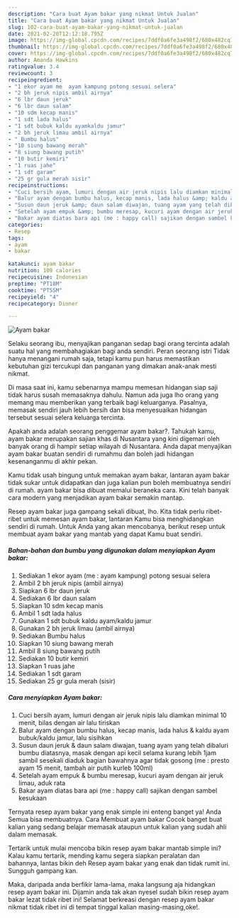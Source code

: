 ```yaml
---
description: "Cara buat Ayam bakar yang nikmat Untuk Jualan"
title: "Cara buat Ayam bakar yang nikmat Untuk Jualan"
slug: 102-cara-buat-ayam-bakar-yang-nikmat-untuk-jualan
date: 2021-02-20T12:12:18.795Z
image: https://img-global.cpcdn.com/recipes/7ddf0a6fe3a498f2/680x482cq70/ayam-bakar-foto-resep-utama.jpg
thumbnail: https://img-global.cpcdn.com/recipes/7ddf0a6fe3a498f2/680x482cq70/ayam-bakar-foto-resep-utama.jpg
cover: https://img-global.cpcdn.com/recipes/7ddf0a6fe3a498f2/680x482cq70/ayam-bakar-foto-resep-utama.jpg
author: Amanda Hawkins
ratingvalue: 3.4
reviewcount: 3
recipeingredient:
- "1 ekor ayam me  ayam kampung potong sesuai selera"
- "2 bh jeruk nipis ambil airnya"
- "6 lbr daun jeruk"
- "6 lbr daun salam"
- "10 sdm kecap manis"
- "1 sdt lada halus"
- "1 sdt bubuk kaldu ayamkaldu jamur"
- "2 bh jeruk limau ambil airnya"
- " Bumbu halus"
- "10 siung bawang merah"
- "8 siung bawang putih"
- "10 butir kemiri"
- "1 ruas jahe"
- "1 sdt garam"
- "25 gr gula merah sisir"
recipeinstructions:
- "Cuci bersih ayam, lumuri dengan air jeruk nipis lalu diamkan minimal 10 menit, bilas dengan air lalu tiriskan"
- "Balur ayam dengan bumbu halus, kecap manis, lada halus &amp; kaldu ayam bubuk/kaldu jamur, lalu sisihkan"
- "Susun daun jeruk &amp; daun salam diwajan, tuang ayam yang telah dibaluri bumbu diatasnya, masak dengan api kecil selama kurang lebih 1jam sambil sesekali diaduk bagian bawahnya agar tidak gosong (me : presto ayam 15 menit, tambah air putih kurleb 100ml)"
- "Setelah ayam empuk &amp; bumbu meresap, kucuri ayam dengan air jeruk limau, aduk rata"
- "Bakar ayam diatas bara api (me : happy call) sajikan dengan sambel kesukaan"
categories:
- Resep
tags:
- ayam
- bakar

katakunci: ayam bakar 
nutrition: 109 calories
recipecuisine: Indonesian
preptime: "PT18M"
cooktime: "PT55M"
recipeyield: "4"
recipecategory: Dinner

---
```



![Ayam bakar](https://img-global.cpcdn.com/recipes/7ddf0a6fe3a498f2/680x482cq70/ayam-bakar-foto-resep-utama.jpg)

Selaku seorang ibu, menyajikan panganan sedap bagi orang tercinta adalah suatu hal yang membahagiakan bagi anda sendiri. Peran seorang istri Tidak hanya menangani rumah saja, tetapi kamu pun harus memastikan kebutuhan gizi tercukupi dan panganan yang dimakan anak-anak mesti nikmat.

Di masa  saat ini, kamu sebenarnya mampu memesan hidangan siap saji tidak harus susah memasaknya dahulu. Namun ada juga lho orang yang memang mau memberikan yang terbaik bagi keluarganya. Pasalnya, memasak sendiri jauh lebih bersih dan bisa menyesuaikan hidangan tersebut sesuai selera keluarga tercinta. 



Apakah anda adalah seorang penggemar ayam bakar?. Tahukah kamu, ayam bakar merupakan sajian khas di Nusantara yang kini digemari oleh banyak orang di hampir setiap wilayah di Nusantara. Anda dapat menyajikan ayam bakar buatan sendiri di rumahmu dan boleh jadi hidangan kesenanganmu di akhir pekan.

Kamu tidak usah bingung untuk memakan ayam bakar, lantaran ayam bakar tidak sukar untuk didapatkan dan juga kalian pun boleh membuatnya sendiri di rumah. ayam bakar bisa dibuat memalui beraneka cara. Kini telah banyak cara modern yang menjadikan ayam bakar semakin mantap.

Resep ayam bakar juga gampang sekali dibuat, lho. Kita tidak perlu ribet-ribet untuk memesan ayam bakar, lantaran Kamu bisa menghidangkan sendiri di rumah. Untuk Anda yang akan mencobanya, berikut resep untuk membuat ayam bakar yang mantab yang dapat Kamu buat sendiri.

<!--inarticleads1-->

##### Bahan-bahan dan bumbu yang digunakan dalam menyiapkan Ayam bakar:

1. Sediakan 1 ekor ayam (me : ayam kampung) potong sesuai selera
1. Ambil 2 bh jeruk nipis (ambil airnya)
1. Siapkan 6 lbr daun jeruk
1. Sediakan 6 lbr daun salam
1. Siapkan 10 sdm kecap manis
1. Ambil 1 sdt lada halus
1. Gunakan 1 sdt bubuk kaldu ayam/kaldu jamur
1. Gunakan 2 bh jeruk limau (ambil airnya)
1. Sediakan  Bumbu halus
1. Siapkan 10 siung bawang merah
1. Ambil 8 siung bawang putih
1. Sediakan 10 butir kemiri
1. Siapkan 1 ruas jahe
1. Sediakan 1 sdt garam
1. Sediakan 25 gr gula merah (sisir)




<!--inarticleads2-->

##### Cara menyiapkan Ayam bakar:

1. Cuci bersih ayam, lumuri dengan air jeruk nipis lalu diamkan minimal 10 menit, bilas dengan air lalu tiriskan
1. Balur ayam dengan bumbu halus, kecap manis, lada halus &amp; kaldu ayam bubuk/kaldu jamur, lalu sisihkan
1. Susun daun jeruk &amp; daun salam diwajan, tuang ayam yang telah dibaluri bumbu diatasnya, masak dengan api kecil selama kurang lebih 1jam sambil sesekali diaduk bagian bawahnya agar tidak gosong (me : presto ayam 15 menit, tambah air putih kurleb 100ml)
1. Setelah ayam empuk &amp; bumbu meresap, kucuri ayam dengan air jeruk limau, aduk rata
1. Bakar ayam diatas bara api (me : happy call) sajikan dengan sambel kesukaan




Ternyata resep ayam bakar yang enak simple ini enteng banget ya! Anda Semua bisa membuatnya. Cara Membuat ayam bakar Cocok banget buat kalian yang sedang belajar memasak ataupun untuk kalian yang sudah ahli dalam memasak.

Tertarik untuk mulai mencoba bikin resep ayam bakar mantab simple ini? Kalau kamu tertarik, mending kamu segera siapkan peralatan dan bahannya, lantas bikin deh Resep ayam bakar yang enak dan tidak rumit ini. Sungguh gampang kan. 

Maka, daripada anda berfikir lama-lama, maka langsung aja hidangkan resep ayam bakar ini. Dijamin anda tak akan nyesel sudah bikin resep ayam bakar lezat tidak ribet ini! Selamat berkreasi dengan resep ayam bakar nikmat tidak ribet ini di tempat tinggal kalian masing-masing,oke!.

